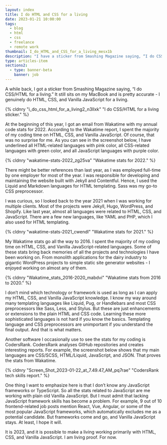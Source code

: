 ```yaml
---
layout: index
title: I do HTML and CSS for a living
date: 2023-01-21 10:00:00
tags:
  - blog
  - html
  - css
  - freelance
  - remote work
thumbnail: I_do_HTML_and_CSS_for_a_living_mesx1b
description: "I have a sticker from Smashing Magazine saying, “I do CSS/HTML for a living,” and that is what I genuinely do."
type: articles-item
sections2:
  - type: banner-beta
    banner: job
---
```


A while back, I got a sticker from Smashing Magazine saying, “I do CSS/HTML for a living.” It still sits on my MacBook and is pretty accurate - I genuinely do HTML, CSS, and Vanilla JavaScript for a living.

{% cldnry "i_do_css_html_for_a_living2_n3llxk" "I do CSS/HTML for a living sticker." %}

At the beginning of this year, I got an email from Wakatime with my annual code stats for 2022. According to the Wakatime report, I spent the majority of my coding time on HTML, CSS, and Vanilla JavaScript. Of course, that was no surprise for me. As you can see in the screenshot below, I have underlined all HTML-related languages with pink color, all CSS-related languages with green color, and all JavaScript languages with purple color.

{% cldnry "wakatime-stats-2022_zg25va" "Wakatime stats for 2022." %}

There might be better references than last year, as I was employed full-time by one employer for most of the year. I was responsible for developing and maintaining the website built with Jekyll and Contentful. Hence, I used the Liquid and Markdown languages for HTML templating. Sass was my go-to CSS preprocessor.

I was curious, so I looked back to the year 2021 when I was working for multiple clients. Most of the projects were Jekyll, Hugo, WordPress, and Shopify. Like last year, almost all languages were related to HTML, CSS, and JavaScript. There are a few new languages, like YAML and PHP, which I also used for HTML templating.

{% cldnry "wakatime-stats-2021_cwendl" "Wakatime stats for 2021." %}

My Wakatime stats go all the way to 2016. I spent the majority of my coding time on HTML, CSS, and Vanilla JavaScript-related languages. Some of these stats bring back memories of all the projects and technologies I have been working on. From monolith applications for the dairy industry to gigantic WordPress projects to simple static site generator websites - I enjoyed working on almost any of them.

{% cldnry "Wakatime_stats_2016-2020_mabdvi" "Wakatime stats from 2016 to 2020." %}

I don’t mind which technology or framework is used as long as I can apply my HTML, CSS, and Vanilla JavaScript knowledge. I know my way around many templating languages like Liquid, Pug, or Handlebars and most CSS preprocessors like Sass, Less, and Stylus. But these are just enhancements or extensions to the plain HTML and CSS code. Learning these more sophisticated languages is not hard if you know the basics. Templating language and CSS preprocessors are unimportant if you understand the final output. And that is what matters.

Another software I occasionally use to see the stats for my coding is CodersRank. CodersRank analyses GitHub repositories and creates interesting reports. For example, the screenshot below shows that my main languages are CSS/SCSS, HTML/Liquid, JavaScript, and JSON. That proves the stats from Wakatime.

{% cldnry "Screen_Shot_2023-01-22_at_7.49.47_AM_pq7rae" "CodersRank tech skills report." %}

One thing I want to emphasize here is that I don’t know any JavaScript frameworks or TypeScript. So all the stats related to JavaScript are me working with plain old Vanilla JavaScript. But I must admit that lacking JavaScript framework skills has become a problem. For example, 9 out of 10 frontend-related job posts mention React, Vue, Angular, or some of the most popular JavaScript frameworks, which automatically excludes me as a potential candidate. But frameworks come and go, and Vanilla JavaScript stays. At least, I hope it will.

It is 2023, and it is possible to make a living working primarily with HTML, CSS, and Vanilla JavaScript. I am living proof. For now.

